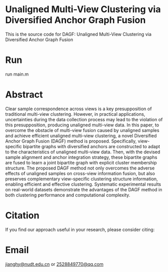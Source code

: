 # Unaligned Multi-View Clustering via Diversified Anchor Graph Fusion

This is the source code for DAGF: Unaligned Multi-View Clustering via Diversified Anchor Graph Fusion


# Run

run main.m


# Abstract

Clear sample correspondence across views is a key presupposition of traditional multi-view clustering. However, in practical applications, uncertainties during the data collection process may lead to the violation of this presupposition, producing unaligned multi-view data. In this paper, to overcome the obstacle of multi-view fusion caused by unaligned samples and achieve efficient unaligned multi-view clustering, a novel  Diversified Anchor Graph Fusion (DAGF) method is proposed. Specifically, view-specific bipartite graphs with diversified anchors are constructed to adapt to the characteristics of unaligned multi-view data. Then, with the devised sample alignment and anchor integration strategy, these bipartite graphs are fused to learn a joint bipartite graph with explicit cluster membership structure. The proposed DAGF method not only overcomes the adverse effects of unaligned samples on cross-view information fusion, but also preserves complementary view-specific clustering structure information, enabling efficient and effective clustering. Systematic experimental results on real-world datasets demonstrate the advantages of the DAGF method in both clustering performance and computational complexity.


# Citation

If you find our approach useful in your research, please consider citing: 


# Email

jianghy@nudt.edu.cn or 2528849770@qq.com